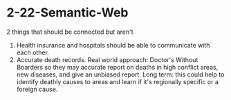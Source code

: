 # 2-22-Semantic-Web
2 things that should be connected but aren't
   1. Health insurance and hospitals should be able to communicate with each other.
   2.  Accurate death records. Real world approach: Doctor's Without Boarders so they may accurate report on deaths in high conflict areas, new diseases, and give an unbiased report. Long term: this could help to identify deathly causes to areas and learn if it's regionally specific or a foreign cause.
